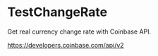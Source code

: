 # TestChangeRate

Get real currency change rate with Coinbase API.

https://developers.coinbase.com/api/v2
